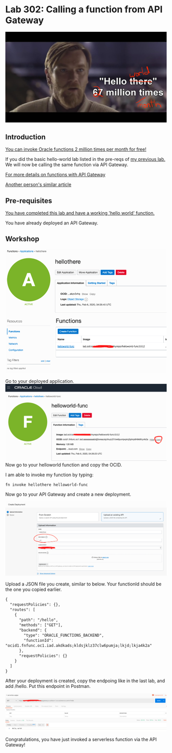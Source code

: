 # Lab 302: Calling a function from API Gateway

![](301screenshots/66.jpg) 

## Introduction

[You can invoke Oracle functions 2 million times per month for free!](https://www.oracle.com/cloud/cloud-native/functions/)

If you did the basic hello-world lab listed in the pre-reqs of [my previous lab.](https://github.com/GaryHostt/OCI_DevOps/blob/master/Lab300a.md) We will now be calling the same function via API Gateway.

[For more details on functions with API Gateway](https://docs.cloud.oracle.com/en-us/iaas/Content/APIGateway/Tasks/apigatewayusingfunctionsbackend.htm)

[Another person's similar article](https://technology.amis.nl/2020/01/01/oracle-cloud-serverless-functions-unleashed-exposing-oci-functions-through-api-gateway/)

## Pre-requisites

[You have completed this lab and have a working 'hello world' function.](https://www.oracle.com/webfolder/technetwork/tutorials/infographics/oci_faas_gettingstarted_quickview/functions_quickview_top/functions_quickview/index.html#localdevenv)

You have already deployed an API Gateway.

## Workshop

![](301screenshots/24.png) 

Go to your deployed application.
![](301screenshots/25.png) 
Now go to your helloworld function and copy the OCID.

I am able to invoke my function by typing:
```
fn invoke hellothere helloworld-func
```

Now go to your API Gateway and create a new deployment.

![](301screenshots/26.png) 

Upload a JSON file you create, similar to below. Your functionId should be the one you copied earlier.

```
{
  "requestPolicies": {},
  "routes": [
    {
      "path": "/hello",
      "methods": ["GET"],
      "backend": {
        "type": "ORACLE_FUNCTIONS_BACKEND",
        "functionId": "ocid1.fnfunc.oc1.iad.akdkads;kldsjklz37clw6pumja;lkjd;lkja4k2a"
      },
      "requestPolicies": {}
    }
  ]
}
```
After your deployment is created, copy the endpoing like in the last lab, and add /hello. Put this endpoint in Postman.

![](301screenshots/27.png) 

Congratulations, you have just invoked a serverless function via the API Gateway!









